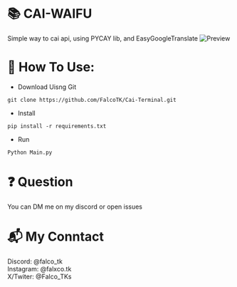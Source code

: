 
# 📚 CAI-WAIFU
Simple way to cai api, using PYCAY lib, and EasyGoogleTranslate
![Preview](https://github.com/FalcoTK/Cai-Terminal/blob/main/Annota.png "Preview")
# 🔨 How To Use:
- Download Uisng Git
```
git clone https://github.com/FalcoTK/Cai-Terminal.git
```
- Install
```
pip install -r requirements.txt
```
- Run
```
Python Main.py
```
# ❓ Question
You can DM me on my discord or open issues
# 📬 My Conntact

Discord: @falco_tk  
Instagram: @falxco.tk  
X/Twiter: @Falco_TKs
